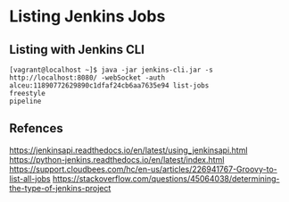 # Listing Jenkins Jobs

## Listing with Jenkins CLI

```
[vagrant@localhost ~]$ java -jar jenkins-cli.jar -s http://localhost:8080/ -webSocket -auth alceu:11890772629890c1dfaf24cb6aa7635e94 list-jobs
freestyle
pipeline
```

## Refences

https://jenkinsapi.readthedocs.io/en/latest/using_jenkinsapi.html
https://python-jenkins.readthedocs.io/en/latest/index.html
https://support.cloudbees.com/hc/en-us/articles/226941767-Groovy-to-list-all-jobs
https://stackoverflow.com/questions/45064038/determining-the-type-of-jenkins-project

